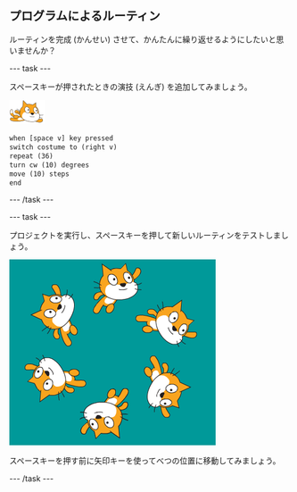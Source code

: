 ## プログラムによるルーティン

ルーティンを完成 (かんせい) させて、かんたんに繰り返せるようにしたいと思いませんか？

--- task ---

スペースキーが押されたときの演技 (えんぎ) を追加してみましょう。

![泳ぐネコのスプライト](images/swimmer-sprite.png)

```blocks3
when [space v] key pressed
switch costume to (right v)
repeat (36)
turn cw (10) degrees
move (10) steps
end
```

--- /task ---

--- task ---

プロジェクトを実行し、スペースキーを押して新しいルーティンをテストしましょう。

![泳ぎまわるスプライト](images/swim-routine.png)

スペースキーを押す前に矢印キーを使ってべつの位置に移動してみましょう。

--- /task ---




